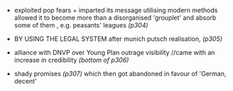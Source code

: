 - exploited pop fears + imparted its message utilising modern methods
		allowed it to become more than a disorganised 'grouplet' and absorb some of them , e.g. peasants' leagues
*(p304)*

- BY USING THE LEGAL SYSTEM after munich putsch realisation, *(p305)*

- alliance with DNVP over Young Plan outrage visibility //came with an increase in credibility *(bottom of p306)*

- shady promises *(p307)* which then got abandoned in favour of 'German, decent'